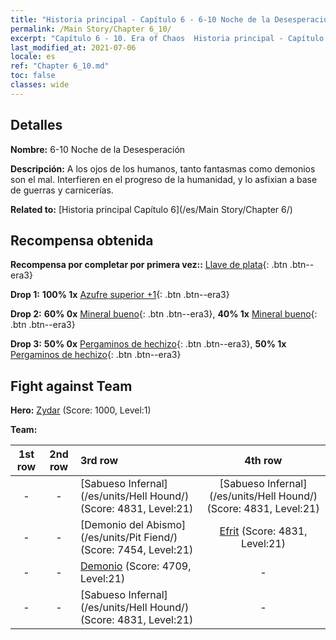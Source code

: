 ```yaml
---
title: "Historia principal - Capítulo 6 - 6-10 Noche de la Desesperación"
permalink: /Main Story/Chapter 6_10/
excerpt: "Capítulo 6 - 10. Era of Chaos  Historia principal - Capítulo 6_10. 6-10 Noche de la Desesperación"
last_modified_at: 2021-07-06
locale: es
ref: "Chapter 6_10.md"
toc: false
classes: wide
---
```


## Detalles

 **Nombre:** 6-10 Noche de la Desesperación

 **Descripción:** A los ojos de los humanos, tanto fantasmas como demonios son el mal. Interfieren en el progreso de la humanidad, y lo asfixian a base de guerras y carnicerías.

 **Related to:** [Historia principal Capítulo 6](/es/Main Story/Chapter 6/)

## Recompensa obtenida

 **Recompensa por completar por primera vez::** [Llave de plata](/ItemsES/con_693/){: .btn .btn--era3}

 **Drop 1:** **100% 1x** [Azufre superior +1](/ItemsES/mat_22/){: .btn .btn--era3}

 **Drop 2:** **60% 0x** [Mineral bueno](/ItemsES/mat_12/){: .btn .btn--era3}, **40% 1x** [Mineral bueno](/ItemsES/mat_12/){: .btn .btn--era3}

 **Drop 3:** **50% 0x** [Pergaminos de hechizo](/ItemsES/con_694/){: .btn .btn--era3}, **50% 1x** [Pergaminos de hechizo](/ItemsES/con_694/){: .btn .btn--era3}


## Fight against Team
 **Hero:** [Zydar](/es/heroes/Zydar/) (Score: 1000, Level:1)

 **Team:**


  | 1st row | 2nd row | 3rd row | 4th row |
  |:----:|:----:|:----|:----:|
  | - | - | [Sabueso Infernal](/es/units/Hell Hound/) (Score: 4831, Level:21)  | [Sabueso Infernal](/es/units/Hell Hound/) (Score: 4831, Level:21)  |
  | - | - | [Demonio del Abismo](/es/units/Pit Fiend/) (Score: 7454, Level:21)  | [Efrit](/es/units/Efreeti/) (Score: 4831, Level:21)  |
  | - | - | [Demonio](/es/units/Demon/) (Score: 4709, Level:21)  | - |
  | - | - | [Sabueso Infernal](/es/units/Hell Hound/) (Score: 4831, Level:21)  | - |


